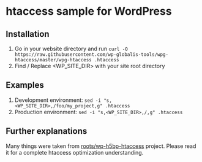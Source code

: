 # htaccess sample for WordPress

## Installation

1. Go in your website directory and run `curl -O https://raw.githubusercontent.com/wp-globalis-tools/wpg-htaccess/master/wpg-htaccess .htaccess`
2. Find / Replace <WP_SITE_DIR> with your site root directory

## Examples

1. Development environment: `sed -i "s,<WP_SITE_DIR>,/foo/my_project,g" .htaccess`
2. Production environment: `sed -i "s,<WP_SITE_DIR>,/,g" .htaccess`

## Further explanations

Many things were taken from [roots/wp-h5bp-htaccess](https://github.com/roots/wp-h5bp-htaccess) project. Please read it for a complete htaccess optimization understanding.
